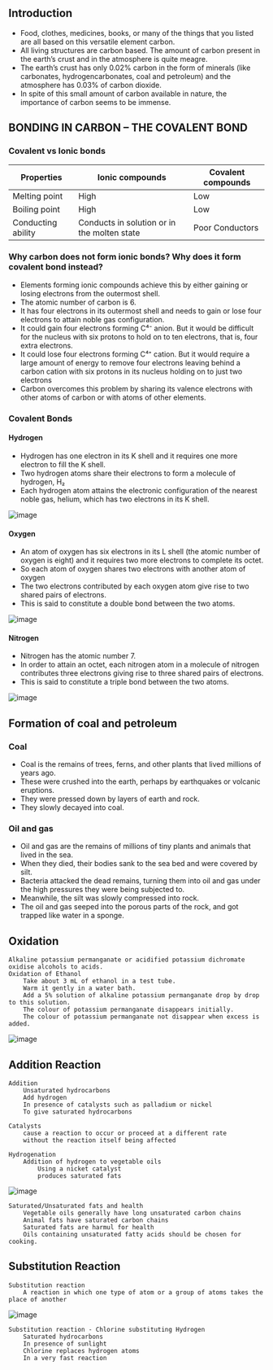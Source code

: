 ## Introduction
* Food, clothes, medicines, books, or many of the things that you listed are all based on this versatile element carbon. 
* All living structures are carbon based. The amount of carbon present in the earth’s crust and in the atmosphere is quite meagre. 
* The earth’s crust has only 0.02% carbon in the form of minerals (like carbonates, hydrogencarbonates, coal and petroleum) and the atmosphere has 0.03% of carbon dioxide. 
* In spite of this small amount of carbon available in nature, the importance of carbon seems to be immense. 



## BONDING IN CARBON – THE COVALENT BOND

### Covalent vs Ionic bonds
|Properties|Ionic compounds|Covalent compounds|
|-|-|-|
|Melting point|High|Low|
|Boiling point|High|Low|
|Conducting ability | Conducts in solution or in the molten state | Poor Conductors |

### Why carbon does not form ionic bonds? Why does it form covalent bond instead?
* Elements forming ionic compounds achieve this by either gaining or losing electrons from the outermost shell. 
* The atomic number of carbon is 6.
* It has four electrons in its outermost shell and needs to gain or lose four electrons to attain noble gas configuration.
* It could gain four electrons forming C⁴⁻ anion. But it would be difficult for the nucleus with six protons to hold on to ten electrons, that is, four extra electrons.
* It could lose four electrons forming C⁴⁺ cation. But it would require a large amount of energy to remove four electrons leaving behind a carbon cation with six protons in its nucleus holding on to just two electrons
* Carbon overcomes this problem by sharing its valence electrons with other atoms of carbon or with atoms of other elements.


### Covalent Bonds
#### Hydrogen
* Hydrogen has one electron in its K shell and it requires one more electron to fill the K shell. 
* Two hydrogen atoms share their electrons to form a molecule of hydrogen, H₂
* Each hydrogen atom attains the electronic configuration of the nearest noble gas, helium, which has two electrons in its K shell. 

![image](https://user-images.githubusercontent.com/20998959/148656930-fa81994e-ff8c-46bf-9c61-f79028b7b960.png)

#### Oxygen
* An atom of oxygen has six electrons in its L shell (the atomic number of oxygen is eight) and it requires two more electrons to complete its octet. 
* So each atom of oxygen shares two electrons with another atom of oxygen 
* The two electrons contributed by each oxygen atom give rise to two shared pairs of electrons. 
* This is said to constitute a double bond between the two atoms.

![image](https://user-images.githubusercontent.com/20998959/148656968-b954e05c-2452-485f-b6f2-f67d8818029e.png)

#### Nitrogen
* Nitrogen has the atomic number 7. 
* In order to attain an octet, each nitrogen atom in a molecule of nitrogen contributes three electrons giving rise to three shared pairs of electrons. 
* This is said to constitute a triple bond between the two atoms. 

![image](https://user-images.githubusercontent.com/20998959/148657042-c17c99a1-8e96-4207-8b39-56de43b5e240.png)




## Formation of coal and petroleum
### Coal
* Coal is the remains of trees, ferns, and other plants that lived millions of years ago. 
* These were crushed into the earth, perhaps by earthquakes or volcanic eruptions. 
* They were pressed down by layers of earth and rock. 
* They slowly decayed into coal. 

### Oil and gas
* Oil and gas are the remains of millions of tiny plants and animals that lived in the sea. 
* When they died, their bodies sank to the sea bed and were covered by silt. 
* Bacteria attacked the dead remains, turning them into oil and gas under the high pressures they were being subjected to. 
* Meanwhile, the silt was slowly compressed into rock. 
* The oil and gas seeped into the porous parts of the rock, and got trapped like water in a sponge. 

## Oxidation
    Alkaline potassium permanganate or acidified potassium dichromate oxidise alcohols to acids. 
    Oxidation of Ethanol
        Take about 3 mL of ethanol in a test tube.
        Warm it gently in a water bath.
        Add a 5% solution of alkaline potassium permanganate drop by drop to this solution.
        The colour of potassium permanganate disappears initially.
        The colour of potassium permanganate not disappear when excess is added.

![image](https://user-images.githubusercontent.com/20998959/128067799-331776bf-0dc7-430f-9acf-918eb9845888.png)

## Addition Reaction
    Addition
        Unsaturated hydrocarbons
        Add hydrogen
        In presence of catalysts such as palladium or nickel
        To give saturated hydrocarbons

    Catalysts
        cause a reaction to occur or proceed at a different rate
        without the reaction itself being affected

    Hydrogenation
        Addition of hydrogen to vegetable oils 
            Using a nicket catalyst
            produces saturated fats
![image](https://user-images.githubusercontent.com/20998959/128068951-d8998ba5-34ac-427c-bf48-928c2c07c14f.png)

    Saturated/Unsaturated fats and health        
        Vegetable oils generally have long unsaturated carbon chains
        Animal fats have saturated carbon chains    
        Saturated fats are harmul for health
        Oils containing unsaturated fatty acids should be chosen for cooking.

## Substitution Reaction
    Substitution reaction
        A reaction in which one type of atom or a group of atoms takes the place of another
        
![image](https://user-images.githubusercontent.com/20998959/128070788-5d6de9d7-e431-4b45-ac02-73828db1b923.png)

    Substitution reaction - Chlorine substituting Hydrogen
        Saturated hydrocarbons 
        In presence of sunlight
        Chlorine replaces hydrogen atoms
        In a very fast reaction


